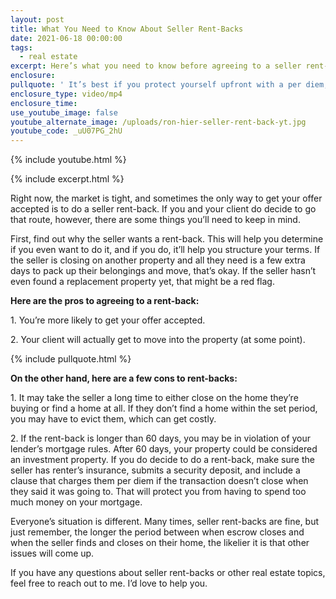 ```yaml
---
layout: post
title: What You Need to Know About Seller Rent-Backs
date: 2021-06-18 00:00:00
tags:
  - real estate
excerpt: Here’s what you need to know before agreeing to a seller rent-back.
enclosure:
pullquote: ' It’s best if you protect yourself upfront with a per diem, security deposit, and renter’s insurance.'
enclosure_type: video/mp4
enclosure_time:
use_youtube_image: false
youtube_alternate_image: /uploads/ron-hier-seller-rent-back-yt.jpg
youtube_code: _uU07PG_2hU
---
```

{% include youtube.html %}

{% include excerpt.html %}

Right now, the market is tight, and sometimes the only way to get your offer accepted is to do a seller rent-back. If you and your client do decide to go that route, however, there are some things you’ll need to keep in mind.

First, find out why the seller wants a rent-back. This will help you determine if you even want to do it, and if you do, it’ll help you structure your terms. If the seller is closing on another property and all they need is a few extra days to pack up their belongings and move, that’s okay. If the seller hasn’t even found a replacement property yet, that might be a red flag.

**Here are the pros to agreeing to a rent-back:**

1\. You’re more likely to get your offer accepted.

2\. Your client will actually get to move into the property (at some point).

{% include pullquote.html %}

**On the other hand, here are a few cons to rent-backs:**

1\. It may take the seller a long time to either close on the home they’re buying or find a home at all. If they don’t find a home within the set period, you may have to evict them, which can get costly.

2\. If the rent-back is longer than 60 days, you may be in violation of your lender’s mortgage rules. After 60 days, your property could be considered an investment property. If you do decide to do a rent-back, make sure the seller has renter’s insurance, submits a security deposit, and include a clause that charges them per diem if the transaction doesn’t close when they said it was going to. That will protect you from having to spend too much money on your mortgage.

Everyone’s situation is different. Many times, seller rent-backs are fine, but just remember, the longer the period between when escrow closes and when the seller finds and closes on their home, the likelier it is that other issues will come up.

If you have any questions about seller rent-backs or other real estate topics, feel free to reach out to me. I’d love to help you.
